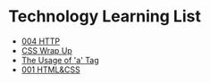 # Technology Learning List
* [004 HTTP](004_HTTP.md)
* [CSS Wrap Up](003_CSS_Wrap-Up.md)
* [The Usage of 'a' Tag](002_Usage_OF_A_Tag.md)
* [001 HTML&CSS](001_HTML&CSS.md)

